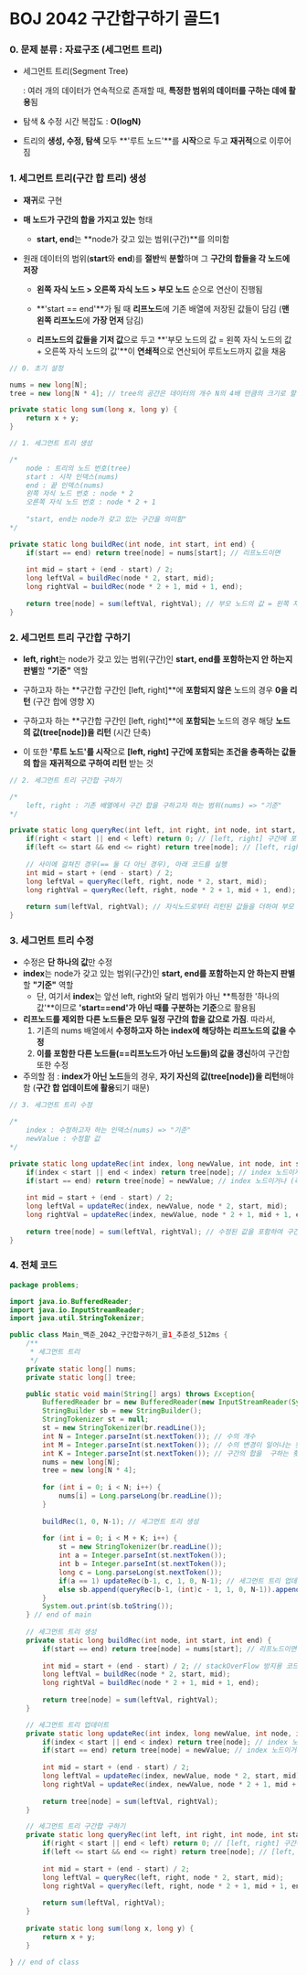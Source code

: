 # BOJ 2042 구간합구하기 골드1



### 0. 문제 분류 : 자료구조 (**세그먼트 트리**)

- 세그먼트 트리(Segment Tree)

  : 여러 개의 데이터가 연속적으로 존재할 때, **특정한 범위의 데이터를 구하는 데에 활용**됨

- 탐색 & 수정 시간 복잡도 : **O(logN)**

- 트리의 **생성, 수정, 탐색** 모두 **'루트 노드'**를 **시작**으로 두고 **재귀적**으로 이루어짐

  

### 1. 세그먼트 트리(구간 합 트리) 생성

- **재귀**로 구현
- **매 노드가 구간의 합을 가지고 있는** 형태
  - **start, end**는 **node가 갖고 있는 범위(구간)**를 의미함

- 원래 데이터의 범위(**start**와 **end**)를 **절반**씩 **분할**하며 그 **구간의 합들을 각 노드에 저장**

  - **왼쪽 자식 노드 > 오른쪽 자식 노드 > 부모 노드** 순으로 연산이 진행됨

  - **'start == end'**가 될 때 **리프노드**에 기존 배열에 저장된 값들이 담김 (**맨 왼쪽 리프노드**에 **가장 먼저** 담김)

  - **리프노드의 값들을 기저 값**으로 두고   **'부모 노드의 값 = 왼쪽 자식 노드의 값 + 오른쪽 자식 노드의 값'**이 **연쇄적**으로 연산되어 루트노드까지 값을 채움

```java
// 0. 초기 설정

nums = new long[N];
tree = new long[N * 4]; // tree의 공간은 데이터의 개수 N의 4배 만큼의 크기로 할당

private static long sum(long x, long y) {
	return x + y;
}
```

```java
// 1. 세그먼트 트리 생성

/*
    node : 트리의 노드 번호(tree) 
    start : 시작 인덱스(nums)
    end : 끝 인덱스(nums)
    왼쪽 자식 노드 번호 : node * 2
    오른쪽 자식 노드 번호 : node * 2 + 1
    
    "start, end는 node가 갖고 있는 구간을 의미함"
*/

private static long buildRec(int node, int start, int end) {
	if(start == end) return tree[node] = nums[start]; // 리프노드이면
	
	int mid = start + (end - start) / 2; 
	long leftVal = buildRec(node * 2, start, mid);
	long rightVal = buildRec(node * 2 + 1, mid + 1, end);
	
	return tree[node] = sum(leftVal, rightVal);	// 부모 노드의 값 = 왼쪽 자식 노드의 값 + 오른쪽 자식 노드의 값
}
```



### 2. 세그먼트 트리 구간합 구하기

- **left, right**는 node가 갖고 있는 범위(구간)인 **start, end를 포함하는지 안 하는지 판별**할 **"기준"** 역할

- 구하고자 하는 **구간합 구간인 [left, right]**에 **포함되지 않은** 노드의 경우 **0을 리턴** (구간 합에 영향 X)
- 구하고자 하는 **구간합 구간인 [left, right]**에 **포함되는** 노드의 경우 해당 **노드의 값(tree[node])을 리턴** (시간 단축)
- 이 또한 **'루트 노드'를 시작**으로 **[left, right] 구간에 포함되는 조건을 충족하는 값들의 합**을 **재귀적으로 구하여 리턴** 받는 것 

```java
// 2. 세그먼트 트리 구간합 구하기

/*
	left, right : 기존 배열에서 구간 합을 구하고자 하는 범위(nums) => "기준"
*/

private static long queryRec(int left, int right, int node, int start, int end) {
	if(right < start || end < left) return 0; // [left, right] 구간에 포함 되지 않으면 0을 리턴
	if(left <= start && end <= right) return tree[node]; // [left, right] 구간에 포함 되면 해당 노드의 값을 리턴
	
    // 사이에 걸쳐진 경우(== 둘 다 아닌 경우), 아래 코드를 실행
	int mid = start + (end - start) / 2;
	long leftVal = queryRec(left, right, node * 2, start, mid);
	long rightVal = queryRec(left, right, node * 2 + 1, mid + 1, end);
	
	return sum(leftVal, rightVal); // 자식노드로부터 리턴된 값들을 더하여 부모 노드로 리턴
}
```





### 3. 세그먼트 트리 수정 

- 수정은 **단 하나의 값**만 수정
- **index**는 node가 갖고 있는 범위(구간)인 **start, end를 포함하는지 안 하는지 판별**할 **"기준"** 역할
  - 단, 여기서 **index**는 앞선 left, right와 달리 범위가 아닌 **특정한 '하나의 값'**이므로 **'start==end'가 아닌 때를 구분하는 기준**으로 활용됨
- **리프노드를 제외한 다른 노드들은 모두 일정 구간의 합을 값으로 가짐**. 따라서,
  1. 기존의 nums 배열에서 **수정하고자 하는 index에 해당하는 리프노드의 값을 수정**
  2. **이를 포함한 다른 노드들(==리프노드가 아닌 노드들)의 값을 갱신**하여 구간합 또한 수정
- 주의할 점 : **index가 아닌 노드**들의 경우, **자기 자신의 값(tree[node])을 리턴**해야 함 (**구간 합 업데이트에 활용**되기 때문)

```java
// 3. 세그먼트 트리 수정

/*
	index : 수정하고자 하는 인덱스(nums) => "기준"
	newValue : 수정할 값
*/

private static long updateRec(int index, long newValue, int node, int start, int end) {
	if(index < start || end < index) return tree[node]; // index 노드이지않거나
	if(start == end) return tree[node] = newValue; // index 노드이거나 (리프노드에 해당하는 노드의 값을 변경)
	
	int mid = start + (end - start) / 2;
	long leftVal = updateRec(index, newValue, node * 2, start, mid);
	long rightVal = updateRec(index, newValue, node * 2 + 1, mid + 1, end);
	
	return tree[node] = sum(leftVal, rightVal); // 수정된 값을 포함하여 구간 합을 갱신
}
```



### 4. 전체 코드

```java
package problems;

import java.io.BufferedReader;
import java.io.InputStreamReader;
import java.util.StringTokenizer;

public class Main_백준_2042_구간합구하기_골1_추준성_512ms {
	/**
	 * 세그먼트 트리
	 */
	private static long[] nums;
	private static long[] tree;

	public static void main(String[] args) throws Exception{
		BufferedReader br = new BufferedReader(new InputStreamReader(System.in));
		StringBuilder sb = new StringBuilder();
		StringTokenizer st = null;
		st = new StringTokenizer(br.readLine());
		int N = Integer.parseInt(st.nextToken()); // 수의 개수
		int M = Integer.parseInt(st.nextToken()); // 수의 변경이 일어나는 횟수
		int K = Integer.parseInt(st.nextToken()); // 구간의 합을  구하는 횟수
		nums = new long[N];
		tree = new long[N * 4];
		
		for (int i = 0; i < N; i++) {
			nums[i] = Long.parseLong(br.readLine());
		}
		
		buildRec(1, 0, N-1); // 세그먼트 트리 생성
		
		for (int i = 0; i < M + K; i++) {
			st = new StringTokenizer(br.readLine());
			int a = Integer.parseInt(st.nextToken());
			int b = Integer.parseInt(st.nextToken());
			long c = Long.parseLong(st.nextToken());
			if(a == 1) updateRec(b-1, c, 1, 0, N-1); // 세그먼트 트리 업데이트 (인덱스이므로 b-1임에 주의)
			else sb.append(queryRec(b-1, (int)c - 1, 1, 0, N-1)).append("\n"); // 구간합 출력 (인덱스이므로 b-1, c-1임에 주의)
		}
		System.out.print(sb.toString());
	} // end of main
	
	// 세그먼트 트리 생성
	private static long buildRec(int node, int start, int end) {
		if(start == end) return tree[node] = nums[start]; // 리프노드이면
		
		int mid = start + (end - start) / 2; // stackOverFlow 방지용 코드 ( 'nodeLeft + nodeRight / 2' 로 짜면 스택오버플로우 발생)
		long leftVal = buildRec(node * 2, start, mid);
		long rightVal = buildRec(node * 2 + 1, mid + 1, end);
		
		return tree[node] = sum(leftVal, rightVal);		
	}

	// 세그먼트 트리 업데이트
	private static long updateRec(int index, long newValue, int node, int start, int end) {
		if(index < start || end < index) return tree[node]; // index 노드이지않거나
		if(start == end) return tree[node] = newValue; // index 노드이거나
		
		int mid = start + (end - start) / 2;
		long leftVal = updateRec(index, newValue, node * 2, start, mid);
		long rightVal = updateRec(index, newValue, node * 2 + 1, mid + 1, end);
		
		return tree[node] = sum(leftVal, rightVal);
	}

	// 세그먼트 트리 구간합 구하기
	private static long queryRec(int left, int right, int node, int start, int end) {
		if(right < start || end < left) return 0; // [left, right] 구간에 포함 되지 않거나
		if(left <= start && end <= right) return tree[node]; // [left, right] 구간에 포함 되거나
		
		int mid = start + (end - start) / 2;
		long leftVal = queryRec(left, right, node * 2, start, mid);
		long rightVal = queryRec(left, right, node * 2 + 1, mid + 1, end);
		
		return sum(leftVal, rightVal);
	}
	
	private static long sum(long x, long y) {
		return x + y;
	}

} // end of class

```

